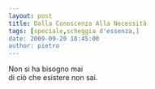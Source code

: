 ```yaml
---
layout: post
title: Dalla Conoscenza Alla Necessità
tags: [speciale,scheggia d'essenza,]
date: 2009-09-20 18:45:00
author: pietro
---
```

Non si ha bisogno mai<br/>di ciò che esistere non sai.
